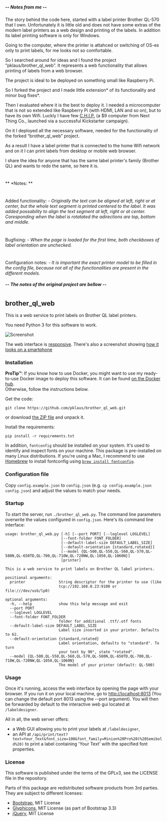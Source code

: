 ##### -- Notes from me --

The story behind the code here, started with a label printer Brother QL-570 that I own.
Unfortunately it is little old and does not have some extras of the modern label printers as a web design and printing of the labels.
In addition its label printing software is only for Windows.

Going to the computer, where the printer is attahced or switching of OS-es only to print labels, for me looks not so comfortable.

So I searched around for ideas and I found the project “pklaus/brother_ql_web”.
It represents a web functionality that allows printing of labels from a web browser.

The project is ideal to be deployed on something small like Raspberry Pi.

So I forked the project and I made little extension* of its functionality and minor bug fixes*.

Then I evaluated where it is the best to deploy it. I needed a microcomputer that is not so extended like Raspberry Pi (with HDMI, LAN and so on), but to have its own Wifi.
Luckly I have few [C.H.I.P.](https://en.wikipedia.org/wiki/CHIP_(computer)) (a $9 computer from Next Thing Co., launched via a successful Kickstarter campaign).

On it I deployed all the necessary software, needed for the functionality of the forked “brother_ql_web” project.

As a result I have a label printer that is connected to the home Wifi network and on it I can print labels from desktop or mobile web browser.

I share the idea for anyone that has the same label printer's family (Brother QL) and wants to redo the same, so here it is.
#
#
** *Notes: **
#
Added functionality:
*- Originally the text can be aligned at left, right or at center, but the whole text segment is printed centered to the label. It was added possability to align the text segment at left, right or at center. Coresponding when the label is rotatated the adirections are top, bottom and middle.*
#
Bugfixing:
*- When the page is loaded for the first time, both checkboxes of label orientation are unchecked.*
#
Configuration notes: 
*- It is important the exact printer model to be filled in the config file, because not all of the functionalities are present in the different models.*


##### -- The notes of the original project are bellow --
#
#

## brother\_ql\_web

This is a web service to print labels on Brother QL label printers.

You need Python 3 for this software to work.

![Screenshot](./static/images/screenshots/Label-Designer_Desktop.png)

The web interface is [responsive](https://en.wikipedia.org/wiki/Responsive_web_design).
There's also a screenshot showing [how it looks on a smartphone](./static/images/screenshots/Label-Designer_Phone.png)

### Installation

**ProTip™**: If you know how to use Docker, you might want to use my ready-to-use Docker image to deploy this software.
It can be found [on the Docker hub](https://hub.docker.com/r/pklaus/brother_ql_web/).  
Otherwise, follow the instructions below.

Get the code:

    git clone https://github.com/pklaus/brother_ql_web.git

or download [the ZIP file](https://github.com/pklaus/brother_ql_web/archive/master.zip) and unpack it.

Install the requirements:

    pip install -r requirements.txt

In addition, `fontconfig` should be installed on your system. It's used to identify and
inspect fonts on your machine. This package is pre-installed on many Linux distributions.
If you're using a Mac, I recommend to use [Homebrew](https://brew.sh) to install
fontconfig using [`brew install fontconfig`](http://brewformulas.org/Fontconfig).

### Configuration file

Copy `config.example.json` to `config.json` (e.g. `cp config.example.json config.json`) and adjust the values to match your needs.

### Startup

To start the server, run `./brother_ql_web.py`. The command line parameters overwrite the values configured in `config.json`. Here's its command line interface:

    usage: brother_ql_web.py [-h] [--port PORT] [--loglevel LOGLEVEL]
                             [--font-folder FONT_FOLDER]
                             [--default-label-size DEFAULT_LABEL_SIZE]
                             [--default-orientation {standard,rotated}]
                             [--model {QL-500,QL-550,QL-560,QL-570,QL-580N,QL-650TD,QL-700,QL-710W,QL-720NW,QL-1050,QL-1060N}]
                             [printer]
    
    This is a web service to print labels on Brother QL label printers.
    
    positional arguments:
      printer               String descriptor for the printer to use (like
                            tcp://192.168.0.23:9100 or file:///dev/usb/lp0)
    
    optional arguments:
      -h, --help            show this help message and exit
      --port PORT
      --loglevel LOGLEVEL
      --font-folder FONT_FOLDER
                            folder for additional .ttf/.otf fonts
      --default-label-size DEFAULT_LABEL_SIZE
                            Label size inserted in your printer. Defaults to 62.
      --default-orientation {standard,rotated}
                            Label orientation, defaults to "standard". To turn
                            your text by 90°, state "rotated".
      --model {QL-500,QL-550,QL-560,QL-570,QL-580N,QL-650TD,QL-700,QL-710W,QL-720NW,QL-1050,QL-1060N}
                            The model of your printer (default: QL-500)

### Usage

Once it's running, access the web interface by opening the page with your browser.
If you run it on your local machine, go to <http://localhost:8013> (You can change
the default port 8013 using the --port argument).
You will then be forwarded by default to the interactive web gui located at `/labeldesigner`.

All in all, the web server offers:

* a Web GUI allowing you to print your labels at `/labeldesigner`,
* an API at `/api/print/text?text=Your_Text&font_size=100&font_family=Minion%20Pro%20(%20Semibold%20)`
  to print a label containing 'Your Text' with the specified font properties.

### License

This software is published under the terms of the GPLv3, see the LICENSE file in the repository.

Parts of this package are redistributed software products from 3rd parties. They are subject to different licenses:

* [Bootstrap](https://github.com/twbs/bootstrap), MIT License
* [Glyphicons](https://getbootstrap.com/docs/3.3/components/#glyphicons), MIT License (as part of Bootstrap 3.3)
* [jQuery](https://github.com/jquery/jquery), MIT License
